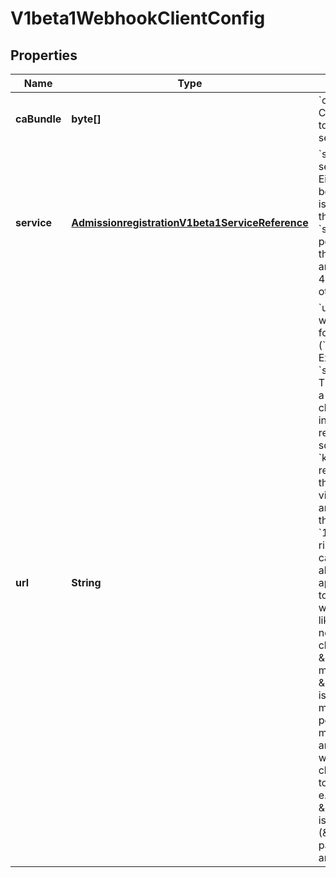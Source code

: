 
# V1beta1WebhookClientConfig

## Properties
Name | Type | Description | Notes
------------ | ------------- | ------------- | -------------
**caBundle** | **byte[]** | &#x60;caBundle&#x60; is a PEM encoded CA bundle which will be used to validate the webhook&#39;s server certificate. Required. | 
**service** | [**AdmissionregistrationV1beta1ServiceReference**](AdmissionregistrationV1beta1ServiceReference.md) | &#x60;service&#x60; is a reference to the service for this webhook. Either &#x60;service&#x60; or &#x60;url&#x60; must be specified.  If the webhook is running within the cluster, then you should use &#x60;service&#x60;.  If there is only one port open for the service, that port will be used. If there are multiple ports open, port 443 will be used if it is open, otherwise it is an error. |  [optional]
**url** | **String** | &#x60;url&#x60; gives the location of the webhook, in standard URL form (&#x60;[scheme://]host:port/path&#x60;). Exactly one of &#x60;url&#x60; or &#x60;service&#x60; must be specified.  The &#x60;host&#x60; should not refer to a service running in the cluster; use the &#x60;service&#x60; field instead. The host might be resolved via external DNS in some apiservers (e.g., &#x60;kube-apiserver&#x60; cannot resolve in-cluster DNS as that would be a layering violation). &#x60;host&#x60; may also be an IP address.  Please note that using &#x60;localhost&#x60; or &#x60;127.0.0.1&#x60; as a &#x60;host&#x60; is risky unless you take great care to run this webhook on all hosts which run an apiserver which might need to make calls to this webhook. Such installs are likely to be non-portable, i.e., not easy to turn up in a new cluster.  The scheme must be \&quot;https\&quot;; the URL must begin with \&quot;https://\&quot;.  A path is optional, and if present may be any string permissible in a URL. You may use the path to pass an arbitrary string to the webhook, for example, a cluster identifier.  Attempting to use a user or basic auth e.g. \&quot;user:password@\&quot; is not allowed. Fragments (\&quot;#...\&quot;) and query parameters (\&quot;?...\&quot;) are not allowed, either. |  [optional]



